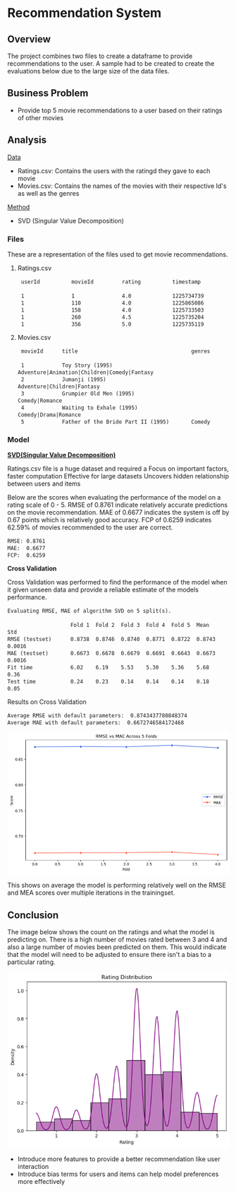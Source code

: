 # Recommendation System

## Overview

The project combines two files to create a dataframe to provide recommendations to the user. A sample had to be created to create the evaluations below due to the large size of the data files.

## Business Problem

* Provide top 5 movie recommendations to a user based on their ratings of other movies

## Analysis

<u>Data</u>
* Ratings.csv: Contains the users with the ratingd they gave to each movie
* Movies.csv: Contains the names of the movies with their respective Id's as well as the genres

<u>Method</u>
* SVD (Singular Value Decomposition)

### Files

These are a representation of the files used to get movie recommendations. 

1. Ratings.csv

        userId	        movieId	        rating	        timestamp
        
        1	            1	            4.0	            1225734739
        1	            110	            4.0	            1225865086
        1	            158	            4.0	            1225733503
        1	            260	            4.5	            1225735204
        1	            356	            5.0	            1225735119


2. Movies.csv

        movieId      title	                                  genres

    	1	         Toy Story (1995)	                      Adventure|Animation|Children|Comedy|Fantasy
    	2	         Jumanji (1995)	                          Adventure|Children|Fantasy
    	3	         Grumpier Old Men (1995)	              Comedy|Romance
    	4	         Waiting to Exhale (1995)	              Comedy|Drama|Romance
    	5	         Father of the Bride Part II (1995)       Comedy

### Model

<b><u>SVD(Singular Value Decomposition)</u></b>

Ratings.csv file is a huge dataset and required a 
Focus on important factors, faster computation
Effective for large datasets
Uncovers hidden relationship between users and items

Below are the scores when evaluating the performance of the model on a rating scale of 0 - 5. RMSE of 0.8761 indicate relatively accurate predictions on the movie recommendation. MAE of 0.6677 indicates the system is off by 0.67 points which is relatively good accuracy. FCP of 0.6259 indicates 62.59% of movies recommended to the user are correct.

    RMSE: 0.8761
    MAE:  0.6677
    FCP:  0.6259

<b>Cross Validation</b>

Cross Validation was performed to find the performance of the model when it given unseen data and provide a reliable estimate of the models performance.

    Evaluating RMSE, MAE of algorithm SVD on 5 split(s).

                        Fold 1  Fold 2  Fold 3  Fold 4  Fold 5  Mean    Std     
    RMSE (testset)      0.8738  0.8746  0.8740  0.8771  0.8722  0.8743  0.0016  
    MAE (testset)       0.6673  0.6678  0.6679  0.6691  0.6643  0.6673  0.0016  
    Fit time            6.02    6.19    5.53    5.30    5.36    5.68    0.36    
    Test time           0.24    0.23    0.14    0.14    0.14    0.18    0.05    


Results on Cross Validation

    Average RMSE with default parameters:  0.8743437780848374
    Average MAE with default parameters:  0.6672746584172468

![alt text](image-1.png)

This shows on average the model is performing relatively well on the RMSE and MEA scores over multiple iterations in the trainingset.

## Conclusion

The image below shows the count on the ratings and what the model is predicting on. There is a high number of movies rated between 3 and 4 and also a large number of movies been predicted on them. This would indicate that the model will need to be adjusted to ensure there isn't a bias to a particular rating.

![alt text](image.png)

* Introduce more features to provide a better recommendation like user interaction
* Introduce bias terms for users and items can help model preferences more effectively
